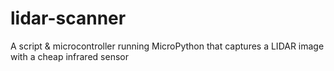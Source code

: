 # lidar-scanner
A script &amp; microcontroller running MicroPython that captures a LIDAR image with a cheap infrared sensor
